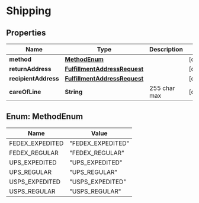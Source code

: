 
# Shipping

## Properties
Name | Type | Description | Notes
------------ | ------------- | ------------- | -------------
**method** | [**MethodEnum**](#MethodEnum) |  |  [optional]
**returnAddress** | [**FulfillmentAddressRequest**](FulfillmentAddressRequest.md) |  |  [optional]
**recipientAddress** | [**FulfillmentAddressRequest**](FulfillmentAddressRequest.md) |  |  [optional]
**careOfLine** | **String** | 255 char max |  [optional]


<a name="MethodEnum"></a>
## Enum: MethodEnum
Name | Value
---- | -----
FEDEX_EXPEDITED | &quot;FEDEX_EXPEDITED&quot;
FEDEX_REGULAR | &quot;FEDEX_REGULAR&quot;
UPS_EXPEDITED | &quot;UPS_EXPEDITED&quot;
UPS_REGULAR | &quot;UPS_REGULAR&quot;
USPS_EXPEDITED | &quot;USPS_EXPEDITED&quot;
USPS_REGULAR | &quot;USPS_REGULAR&quot;



